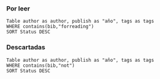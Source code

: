 ### Por leer

```dataview
Table author as author, publish as "año", tags as tags
WHERE contains(bib,"forreading")
SORT Status DESC
```


### Descartadas

```dataview
Table author as author, publish as "año", tags as tags
WHERE contains(bib,"not")
SORT Status DESC
```